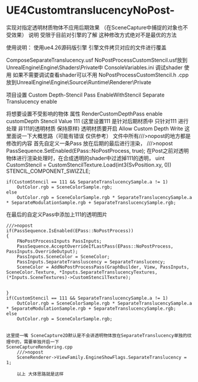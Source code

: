 # UE4CustomtranslucencyNoPost-
实现对指定透明材质物体不应用后期效果 （在SceneCapture中捕捉的对象也不受效果）
说明 受限于目前对引擎的了解 这种修改方式绝对不是最优的方法

使用说明：
使用ue4.26源码版引擎
引擎文件拷贝对应的文件进行覆盖

ComposeSeparateTranslucency.usf NoPostProcessCustomStencil.usf放到UnrealEngine\Engine\Shaders\Private中
ConsoleVariables.ini  调试shader 使用 如果不需要调试查看shader可以不用
NoPostProcessCustomStencil.h .cpp   放到UnrealEngine\Engine\Source\Runtime\Renderer\Private

项目设置 
Custom Depth-Stencil Pass   EnableWithStencil
Separate Translucency  enable

将想要设置不受影响的物体  属性 RenderCustomDepthPass enable
customDepth Stencil Value   111  (这里设置111 是针对后期材质中 只针对111 进行处理 非111的透明材质 保持原样)
透明材质要开启 Allow Custom Depth Write
这里面说一下大概思路（可能有错误 仅供参考）
文件中所有///>nopost的地方都是修改的内容
首先自定义一条Pass 放在后期的最后进行渲染，
		///>nopost
		PassSequence.SetEnabled(EPass::NoPostProcess, true);
在Post之前对透明物体进行渲染处理时，在合成透明的shader中过滤掉111的透明，
	uint CustomStencil = CustomStencilTexture.Load(int3(SvPosition.xy, 0)) STENCIL_COMPONENT_SWIZZLE;

	if(CustomStencil == 111 && SeparateTranslucencySample.a != 1)
		OutColor.rgb = SceneColorSample.rgb;
	else
		OutColor.rgb = SceneColorSample.rgb * SeparateTranslucencySample.a * SeparateModulationSample.rgb + SeparateTranslucencySample.rgb;

	
在最后的自定义Pass中添加上111的透明图片


	///>nopost
	if(PassSequence.IsEnabled(EPass::NoPostProcess))
	{
		FNoPostProcessInputs PassInputs;
		PassSequence.AcceptOverrideIfLastPass(EPass::NoPostProcess, PassInputs.OverrideOutput);
		PassInputs.SceneColor = SceneColor;
		PassInputs.SeparateTransluscency = SeparateTranslucency;
		SceneColor = AddNoPostProcessPass(GraphBuilder, View, PassInputs, SceneColor.Texture, *Inputs.SeparateTranslucencyTextures, (*Inputs.SceneTextures)->CustomStencilTexture);


	}
	if(CustomStencil == 111 && SeparateTranslucencySample.a != 1)
		OutColor.rgb = SceneColorSample.rgb * SeparateTranslucencySample.a * SeparateModulationSample.rgb + SeparateTranslucencySample.rgb;
	else
		OutColor.rgb = SceneColorSample.rgb;


    这里提一嘴 SceneCapture2D默认是不会讲透明物体放在SeparateTranslucency单独的纹理中的，需要单独开启一下
    SceneCaptureRendering.cpp
    	///>nopost
		SceneRenderer->ViewFamily.EngineShowFlags.SeparateTranslucency = 1;

        以上 大体思路就是这样